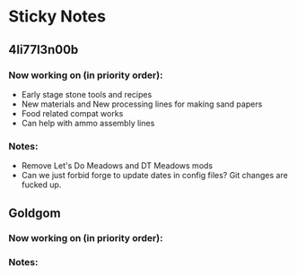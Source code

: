 # Sticky Notes
## 4li77l3n00b
### Now working on (in priority order):
- Early stage stone tools and recipes
- New materials and New processing lines for making sand papers
- Food related compat works
- Can help with ammo assembly lines
### Notes:
- Remove Let's Do Meadows and DT Meadows mods
- Can we just forbid forge to update dates in config files? Git changes are fucked up.

## Goldgom
### Now working on (in priority order):

### Notes:

